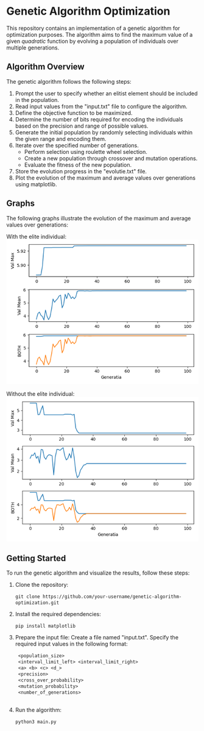 # Genetic Algorithm Optimization

This repository contains an implementation of a genetic algorithm for optimization purposes. The algorithm aims to find the maximum value of a given *quadratic* function by evolving a population of individuals over multiple generations.

## Algorithm Overview

The genetic algorithm follows the following steps:

1. Prompt the user to specify whether an elitist element should be included in the population.
2. Read input values from the "input.txt" file to configure the algorithm.
3. Define the objective function to be maximized.
4. Determine the number of bits required for encoding the individuals based on the precision and range of possible values.
5. Generate the initial population by randomly selecting individuals within the given range and encoding them.
6. Iterate over the specified number of generations.
   - Perform selection using roulette wheel selection.
   - Create a new population through crossover and mutation operations.
   - Evaluate the fitness of the new population.
7. Store the evolution progress in the "evolutie.txt" file.
8. Plot the evolution of the maximum and average values over generations using matplotlib.
           
## Graphs 

The following graphs illustrate the evolution of the maximum and average values over generations:

With the elite individual:
![With the elite individual](resources/WithElite.png)

Without the elite individual:
![Without the elite](resources/WithOUTElite.png)
## Getting Started

To run the genetic algorithm and visualize the results, follow these steps:

1. Clone the repository:

   ```shell
   git clone https://github.com/your-username/genetic-algorithm-optimization.git

2. Install the required dependencies:
    ```shell 
   pip install matplotlib

4. Prepare the input file:
Create a file named "input.txt".
Specify the required input values in the following format:
   ```shell
    <population_size>
    <interval_limit_left> <interval_limit_right>
    <a> <b> <c> <d_>
    <precision>
    <cross_over_probability>
    <mutation_probability>
    <number_of_generations>
                                   

5. Run the algorithm:
   ```shell
   python3 main.py